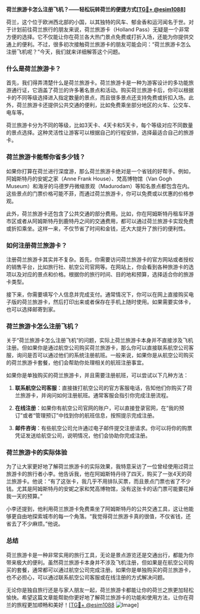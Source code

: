 **荷兰旅游卡怎么注册飞机？——轻松玩转荷兰的便捷方式[[TG💪+ @esim1088](https://t.me/s/esim1088)]**

荷兰，这个位于欧洲西北部的小国，以其独特的风车、郁金香和运河闻名于世。对于计划前往荷兰旅行的朋友来说，荷兰旅游卡（Holland Pass）无疑是一个非常方便的选择。它不仅能让你在荷兰各大热门景点免费或打折入场，还能为你提供交通上的便利。不过，很多初次接触荷兰旅游卡的朋友可能会问：“荷兰旅游卡怎么注册飞机呢？”今天，我们就来详细解答这个问题。

### 什么是荷兰旅游卡？

首先，我们得弄清楚什么是荷兰旅游卡。荷兰旅游卡是一种为游客设计的多功能旅游通行证，它涵盖了荷兰的许多著名景点和活动。购买荷兰旅游卡后，你可以根据卡的不同等级选择进入指定数量的景点，而且很多景点还支持免费或折扣入场。此外，荷兰旅游卡还提供公共交通的便利，比如免费乘坐部分地区的火车、公交车、电车等。

荷兰旅游卡分为不同的等级，比如3天卡、4天卡和5天卡，每个等级对应不同数量的景点选择。这种灵活性让游客可以根据自己的行程安排，选择最适合自己的旅游卡。

### 荷兰旅游卡能帮你省多少钱？

如果你打算在荷兰进行深度游，那么荷兰旅游卡绝对是一个省钱的好帮手。例如，阿姆斯特丹的安妮之家（Anne Frank House）、梵高博物馆（Van Gogh Museum）和海牙的马德罗丹微缩景观（Madurodam）等知名景点都包含在内。这些景点的门票价格可能不菲，而通过荷兰旅游卡，你可以免费或以优惠的价格参观。

此外，荷兰旅游卡还包含了公共交通的部分费用。比如，你在阿姆斯特丹租车环游市区或者从阿姆斯特丹到鹿特丹之间的交通费用，都可以通过荷兰旅游卡实现免费或折扣乘坐。这样一来，不仅节省了时间和金钱，还大大提升了旅行的便利性。

### 如何注册荷兰旅游卡？

注册荷兰旅游卡其实并不复杂。首先，你需要访问荷兰旅游卡的官方网站或者授权的销售平台，比如旅行社、航空公司官网等。在网站上，你会看到各种旅游卡的选项以及对应的景点和价格。根据你的旅行时间、目的地和预算，选择适合你的旅游卡类型。

接下来，你需要填写个人信息并完成支付。通常情况下，你可以在网上直接购买电子版的荷兰旅游卡，然后打印出来或者保存在手机上随时使用。如果需要实体卡，也可以选择邮寄到家。

### 荷兰旅游卡怎么注册飞机？

关于“荷兰旅游卡怎么注册飞机”的问题，实际上荷兰旅游卡本身并不直接涉及飞机注册。但如果你是通过航空公司购买荷兰旅游卡，那么你可以直接联系航空公司客服，询问是否可以通过他们的系统注册航班。一般来说，如果你是从航空公司购买的荷兰旅游卡套餐，他们会帮助你处理相关的航班注册事宜。

如果你是单独购买的荷兰旅游卡，并且需要注册航班，可以尝试以下几种方法：

1. **联系航空公司客服**：直接拨打航空公司的官方客服电话，告知他们你购买了荷兰旅游卡，并询问如何注册航班。通常客服会指引你完成注册流程。

2. **在线注册**：如果你有航空公司官网的账户，可以直接登录官网，在“我的预订”或者“管理预订”中找到你的航班信息，按照提示完成注册。

3. **邮件咨询**：有些航空公司允许通过电子邮件提交注册请求。你可以将你的购票凭证发送给航空公司，说明情况，他们会协助你完成注册。

### 荷兰旅游卡的实际体验

为了让大家更好地了解荷兰旅游卡的实际效果，我特意采访了一位曾经使用过荷兰旅游卡的旅行者小李。他告诉我，他在阿姆斯特丹待了四天，购买了一张4天的荷兰旅游卡。他说：“有了这张卡，我几乎不用排队买票，而且景点门票也省了不少钱。尤其是阿姆斯特丹的安妮之家和梵高博物馆，没有这张卡的话门票可能要花掉我一天的预算。”

小李还提到，他利用荷兰旅游卡免费乘坐了阿姆斯特丹的公共交通工具，这让他能够更自由地探索城市的每一个角落。“我觉得荷兰旅游卡真的很值，不仅省钱，还省去了不少麻烦。”他说。

### 总结

荷兰旅游卡是一种非常实用的旅行工具，无论是景点游览还是交通出行，都能为你带来极大的便利。虽然荷兰旅游卡本身并不涉及飞机注册，但如果是在航空公司购买的套餐，通常都可以通过航空公司完成注册。如果你是单独购买的荷兰旅游卡，也不必担心，可以通过联系航空公司客服或在线注册的方式解决问题。

无论你是独自旅行还是与家人朋友一起，荷兰旅游卡都能让你的荷兰之旅更加轻松愉快。希望这篇文章能帮助你更好地了解荷兰旅游卡的功能和使用方法，让你在荷兰的旅程更加顺畅和美好！[[TG💪+ @esim1088](https://t.me/s/esim1088) ![Image](https://i.postimg.cc/4NQfJmqS/Snipaste-2025-05-13-00-14-12.png)]